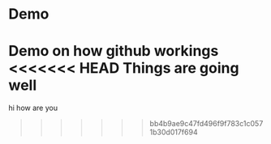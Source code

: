 # Demo
Demo on how github workings
<<<<<<< HEAD
Things are going well
=======
hi how are you
>>>>>>> bb4b9ae9c47fd496f9f783c1c0571b30d017f694
